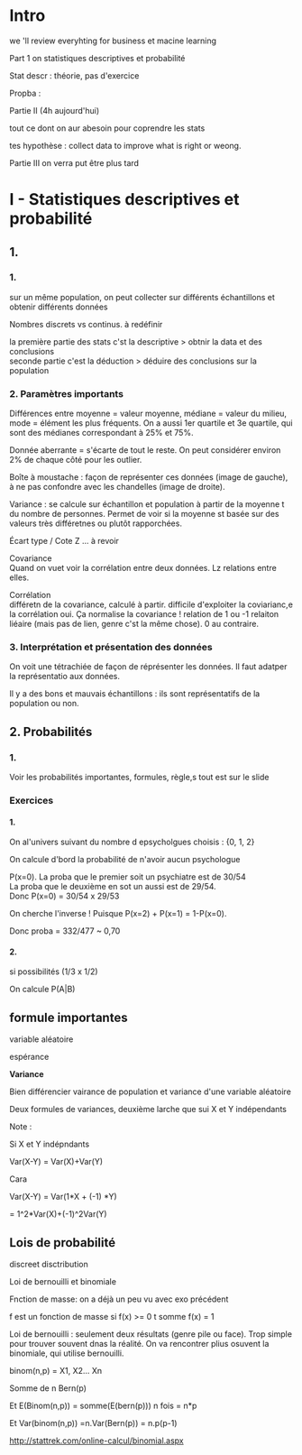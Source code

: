 # Intro

we 'll review everyhting for business et macine learning

Part 1 on statistiques descriptives et probabilité

Stat descr : théorie, pas d'exercice

Propba : 

Partie II (4h aujourd'hui)

tout ce dont on aur abesoin pour coprendre les stats

tes hypothèse : collect data to improve what is right or weong.

Partie III on verra put être plus tard

# I - Statistiques descriptives et probabilité

## 1.

### 1.

sur un même population, on peut collecter sur différents échantillons et obtenir différents données

Nombres discrets vs continus. à redéfinir

la première partie des stats c'st la descriptive > obtnir la data et des conclusions  
seconde partie c'est la déduction > déduire des conclusions sur la population

### 2. Paramètres importants

Différences entre moyenne = valeur moyenne, médiane = valeur du milieu, mode = élément les plus fréquents. On a aussi 1er quartile et 3e quartile, qui sont des médianes correspondant à 25% et 75%.

Donnée aberrante = s'écarte de tout le reste. On peut considérer environ 2% de chaque côté pour les outlier.

Boîte à moustache : façon de représenter ces données (image de gauche), à ne pas confondre avec les chandelles (image de droite).

Variance : se calcule sur échantillon et population à partir de la moyenne t du nombre de personnes. Permet de voir si la moyenne st basée sur des valeurs très différetnes ou plutôt rapporchées. 

Écart type / Cote Z ... à revoir

Covariance  
Quand on vuet voir la corrélation entre deux données. Lz relations entre elles.  

Corrélation  
différetn de la covariance, calculé à partir. difficile d'exploiter la coviarianc,e la corrélation oui. Ça normalise la covariance ! relation de 1 ou -1 relaiton liéaire (mais pas de lien, genre c'st la même chose). 0 au contraire. 

### 3. Interprétation et présentation des données

On voit une tétrachiée de façon de réprésenter les données. Il faut adatper la représentatio aux données. 

Il y a des bons et mauvais échantillons : ils sont représentatifs de la population ou non. 

## 2. Probabilités

### 1.

Voir les probabilités importantes, formules, règle,s tout est sur le slide

### Exercices

#### 1. 

On al'univers suivant du nombre d epsycholgues choisis : {0, 1, 2}

On calcule d'bord la probabilité de n'avoir aucun psychologue

P(x=0). La proba que le premier soit un psychiatre est de 30/54  
La proba que le deuxième en sot un aussi est de 29/54.   
Donc P(x=0) = 30/54 x 29/53

On cherche l'inverse ! Puisque P(x=2) + P(x=1) = 1-P(x=0).

Donc proba = 332/477 ~ 0,70

#### 2.

si possibilités (1/3 x 1/2)

On calcule P(A|B) 

## formule importantes

variable aléatoire

espérance

**Variance**

Bien différencier vairance de population et variance d'une variable aléatoire

Deux formules de variances, deuxième larche que sui X et Y indépendants

Note : 

Si X et Y indépndants

Var(X-Y) = Var(X)+Var(Y)

Cara

Var(X-Y) = Var(1*X + (-1) *Y)

= 1^2*Var(X)+(-1)^2Var(Y)

## Lois de probabilité

discreet disctribution

Loi de bernouilli et binomiale

Fnction de masse:  on a déjà un peu vu avec exo précédent

f est un fonction de masse si f(x) >= 0 t somme f(x) = 1

Loi de bernouilli : seulement deux résultats (genre pile ou face). Trop simple pour trouver souvent dnas la réalité. On va rencontrer plius osuvent la binomiale, qui utilise bernouilli.

binom(n,p) = X1, X2... Xn

Somme de n Bern(p)

Et E(Binom(n,p)) = somme(E(bern(p))) n fois = n*p

Et Var(binom(n,p)) =n.Var(Bern(p)) = n.p(p-1)

http://stattrek.com/online-calcul/binomial.aspx

